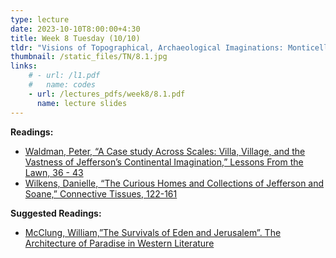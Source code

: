 ```yaml
---
type: lecture
date: 2023-10-10T8:00:00+4:30
title: Week 8 Tuesday (10/10)
tldr: "Visions of Topographical, Archaeological Imaginations: Monticello (1770-1826)"
thumbnail: /static_files/TN/8.1.jpg
links: 
    # - url: /l1.pdf
    #   name: codes
    - url: /lectures_pdfs/week8/8.1.pdf
      name: lecture slides
---
```

**Readings:**
- [Waldman, Peter, “A Case study Across Scales: Villa, Village, and the Vastness of Jefferson’s Continental Imagination,” Lessons From the Lawn, 36 - 43](/readings_pdfs/week2/TH/r1.pdf)
- [Wilkens, Danielle, “The Curious Homes and Collections of Jefferson and Soane,” Connective Tissues, 122-161](/readings_pdfs/week2/TH/r2.pdf)

**Suggested Readings:**
- [McClung, William,”The Survivals of Eden and Jerusalem”. The Architecture of Paradise in Western Literature](/readings_pdfs/week2/TH/r3.pdf)


